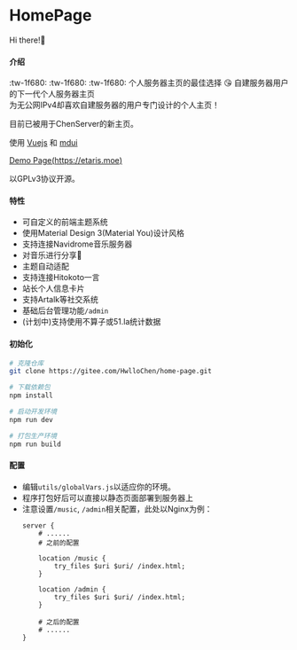 # HomePage

Hi there!👋

#### 介绍
 :tw-1f680: :tw-1f680: :tw-1f680: 个人服务器主页的最佳选择 :kissing_heart: 自建服务器用户的下一代个人服务器主页  
 为无公网IPv4却喜欢自建服务器的用户专门设计的个人主页！

目前已被用于ChenServer的新主页。

使用 [Vuejs](https://vuejs.org) 和 [mdui](https://mdui.org)

[Demo Page(https://etaris.moe)](https://etaris.moe)

以GPLv3协议开源。

#### 特性

- 可自定义的前端主题系统
- 使用Material Design 3(Material You)设计风格
- 支持连接Navidrome音乐服务器
- 对音乐进行分享🥰
- 主题自动适配
- 支持连接Hitokoto一言
- 站长个人信息卡片
- 支持Artalk等社交系统
- 基础后台管理功能`/admin`
- (计划中)支持使用不算子或51.la统计数据

#### 初始化

```bash
# 克隆仓库
git clone https://gitee.com/HwlloChen/home-page.git

# 下载依赖包
npm install

# 启动开发环境
npm run dev

# 打包生产环境
npm run build

```

#### 配置

- 编辑`utils/globalVars.js`以适应你的环境。
- 程序打包好后可以直接以静态页面部署到服务器上
- 注意设置`/music`, `/admin`相关配置，此处以Nginx为例：
  ```nginx
  server {
      # ......
      # 之前的配置

      location /music {
          try_files $uri $uri/ /index.html;
      }

      location /admin {
          try_files $uri $uri/ /index.html;
      }

      # 之后的配置
      # ......
  }
  ```